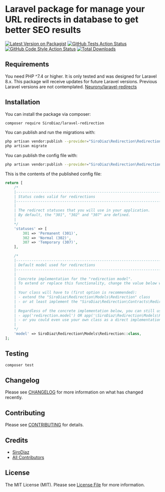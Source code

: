 # Laravel package for manage your URL redirects in database to get better SEO results

[![Latest Version on Packagist](https://img.shields.io/packagist/v/sirodiaz/laravel-redirection.svg?style=flat-square)](https://packagist.org/packages/SiroDiaz/laravel-redirection)
[![GitHub Tests Action Status](https://img.shields.io/github/workflow/status/SiroDiaz/laravel-redirection/run-tests?label=tests&style=flat-square)](https://github.com/SiroDiaz/laravel-redirection/actions?query=workflow%3Arun-tests+branch%3Amain)
[![GitHub Code Style Action Status](https://img.shields.io/github/workflow/status/SiroDiaz/laravel-redirection/Check%20&%20fix%20styling?label=code%20style&style=flat-square)](https://github.com/SiroDiaz/laravel-redirection/actions?query=workflow%3A"Check+%26+fix+styling"+branch%3Amain)
[![Total Downloads](https://img.shields.io/packagist/dt/SiroDiaz/laravel-redirection.svg?style=flat-square)](https://packagist.org/packages/SiroDiaz/laravel-redirection)

## Requirements

You need PHP ^7.4 or higher. It is only tested and was designed for Laravel 8.x.
This package will receive updates for future Laravel versions. Previous Laravel versions
are not contemplated. [Neurony/laravel-redirects](https://github.com/Neurony/laravel-redirects)

## Installation

You can install the package via composer:

```bash
composer require SiroDiaz/laravel-redirection
```

You can publish and run the migrations with:

```bash
php artisan vendor:publish --provider="SiroDiaz\Redirection\RedirectionServiceProvider" --tag="laravel-redirection-migrations"
php artisan migrate
```

You can publish the config file with:
```bash
php artisan vendor:publish --provider="SiroDiaz\Redirection\RedirectionServiceProvider" --tag="laravel-redirection-config"
```

This is the contents of the published config file:

```php
return [
    /*
    |--------------------------------------------------------------------------
    | Status codes valid for redirections
    |--------------------------------------------------------------------------
    |
    | The redirect statuses that you will use in your application.
    | By default, the "301", "302" and "307" are defined.
    |
    */
    'statuses' => [
        301 => 'Permanent (301)',
        302 => 'Normal (302)',
        307 => 'Temporary (307)',
    ],

    /*
    |--------------------------------------------------------------------------
    | Default model used for redirections
    |--------------------------------------------------------------------------
    |
    | Concrete implementation for the "redirection model".
    | To extend or replace this functionality, change the value below with your full "redirection model" FQN.
    |
    | Your class will have to (first option is recommended):
    | - extend the "SiroDiaz\Redirection\Models\Redirection" class
    | - or at least implement the "SiroDiaz\Redirection\Contracts\RedirectionModelContract" interface.
    |
    | Regardless of the concrete implementation below, you can still use it like:
    | - app('redirection.model') OR app('\SiroDiaz\Redirection\Models\Redirection\Contracts\RedirectsModelContract')
    | - or you could even use your own class as a direct implementation
    |
    */
    'model' => SiroDiaz\Redirection\Models\Redirection::class,
];

```

## Testing

```bash
composer test
```

## Changelog

Please see [CHANGELOG](CHANGELOG.md) for more information on what has changed recently.

## Contributing

Please see [CONTRIBUTING](.github/CONTRIBUTING.md) for details.

## Credits

- [SiroDiaz](https://github.com/SiroDiaz)
- [All Contributors](../../contributors)

## License

The MIT License (MIT). Please see [License File](LICENSE.md) for more information.
